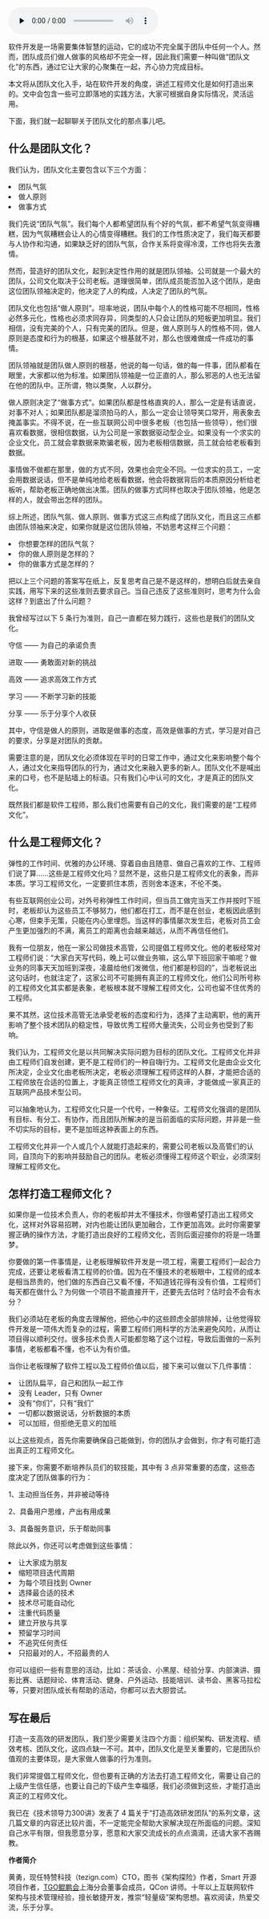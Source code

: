 <audio id="audio" title="第29讲 | 被80%的人误解的工程师文化" controls="" preload="none"><source id="mp3" src="https://static001.geekbang.org/resource/audio/b4/32/b47d2ad707d52004e7ae2be9fe4ae432.mp3"></audio>

软件开发是一场需要集体智慧的运动，它的成功不完全属于团队中任何一个人。然而，团队成员们做人做事的风格却不完全一样，因此我们需要一种叫做“团队文化”的东西，通过它让大家的心聚集在一起，齐心协力完成目标。

本文将从团队文化入手，站在软件开发的角度，讲述工程师文化是如何打造出来的。文中会包含一些可立即落地的实践方法，大家可根据自身实际情况，灵活运用。

下面，我们就一起聊聊关于团队文化的那点事儿吧。

## 什么是团队文化？

我们认为，团队文化主要包含以下三个方面：

<li>
团队气氛
</li>
<li>
做人原则
</li>
<li>
做事方式
</li>

我们先说“团队气氛”。我们每个人都希望团队有个好的气氛，都不希望气氛变得糟糕，因为气氛糟糕会让人的心情变得糟糕。我们的工作性质决定了，我们每天都要与人协作和沟通，如果缺乏好的团队气氛，合作关系将变得冷漠，工作也将失去激情。

然而，营造好的团队文化，起到决定性作用的就是团队领袖。公司就是一个最大的团队，公司文化取决于公司老板。道理很简单，团队成员能否加入这个团队，是由这位团队领袖决定的，他决定了人的构成，人决定了团队的气氛。

团队文化也包括“做人原则”。坦率地说，团队中每个人的性格可能不尽相同，性格必然多元化，性格也必须求同存异，同类型的人只会让团队的短板更加明显。我们相信，没有完美的个人，只有完美的团队。但是，做人原则与人的性格不同，做人原则是态度和行为的根基，如果这个根基就不对，那么也很难做成一件成功的事情。

团队领袖就是团队做人原则的根基，他说的每一句话，做的每一件事，团队都看在眼里，大家都以他为标准。如果团队领袖是一位正直的人，那么邪恶的人也无法留在他的团队中。正所谓，物以类聚，人以群分。

做人原则决定了“做事方式”。如果团队都是性格直爽的人，那么一定是有话直说，对事不对人；如果团队都是溜须拍马的人，那么一定会让领导笑口常开，用表象去掩盖事实。不得不说，在一些互联网公司中很多老板（也包括一些领导），他们很喜欢看数据，很相信数据，认为公司是一家数据驱动型企业。如果没有一个求实的企业文化，员工就会拿数据来欺骗老板，因为老板相信数据，员工就会给老板看到数据。

事情做不做都在那里，做的方式不同，效果也会完全不同。一位求实的员工，一定会用数据说话，但不是单纯地给老板看数据，他会将数据背后的本质原因分析给老板听，帮助老板正确地做出决策。团队的做事方式同样也取决于团队领袖，他是怎样的人，就会带出怎样的团队。

综上所述，团队气氛、做人原则、做事方式这三点构成了团队文化，而且这三点都由团队领袖来决定，如果你就是这位团队领袖，不妨思考这样三个问题：

<li>
你想要怎样的团队气氛？
</li>
<li>
你的做人原则是怎样的？
</li>
<li>
你的做事方式是怎样的？
</li>

把以上三个问题的答案写在纸上，反复思考自己是不是这样的，想明白后就去亲自实践，用写下来的这些准则去要求自己。当自己违反了这些准则时，思考为什么会这样？到底出了什么问题？

我曾经写过以下 5 条行为准则，自己一直都在努力践行，这些也是我们的团队文化。

守信 —— 为自己的承诺负责

进取 —— 勇敢面对新的挑战

高效 —— 追求高效工作方式

学习 —— 不断学习新的技能

分享 —— 乐于分享个人收获

其中，守信是做人的原则，进取是做事的态度，高效是做事的方式，学习是对自己的要求，分享是对团队的贡献。

需要注意的是，团队文化必须体现在平时的日常工作中，通过文化来影响整个每个人，通过文化来指导团队的行为，通过文化来融入更多的新人。团队文化不是喊出来的口号，也不是贴墙上的标语。只有我们心中认可的文化，才是真正的团队文化。

既然我们都是软件工程师，那么我们也需要有自己的文化，我们需要的是“工程师文化”。

## 什么是工程师文化？

弹性的工作时间、优雅的办公环境、穿着自由且随意、做自己喜欢的工作、工程师们说了算……这些是工程师文化吗？显然不是，这些只是工程师文化的表象，而非本质。学习工程师文化，一定要抓住本质，否则舍本逐末，不伦不类。

有些互联网创业公司，对外号称弹性工作时间，但当员工做完当天工作并按时下班时，老板却认为这些员工不够努力，他们都在打工，而不是在创业，老板因此感到心寒，但束手无策，只能在内心里埋怨。当这样的事情屡次发生后，老板对员工会产生更加强烈的不满，离员工的距离也会越来越远，从而不再信任他们。

我有一位朋友，他在一家公司做技术高管，公司提倡工程师文化。他的老板经常对工程师们说：“大家白天写代码，晚上可以做业务嘛，这么早下班回家干嘛呢？做业务的同事天天加班到深夜，凌晨给他们发微信，他们都是秒回的”，当老板说出这句话时，也就注定了，这家公司不可能拥有真正的工程师文化，他们公司所号称的工程师文化其实都是表象，老板根本就不理解工程师文化，公司也留不住优秀的工程师。

果不其然，这位技术高管无法承受老板的态度和行为，选择了主动离职，他的离开影响了整个技术团队的稳定性，导致优秀工程师大量流失，公司业务也受到了影响。

我们认为，工程师文化是以共同解决实际问题为目标的团队文化。工程师文化并非由工程师们自发创建，更不是工程师们的一种自嗨行为。工程师文化是由企业文化所决定，企业文化由老板所决定，老板必须理解工程师这样的人群，才能把合适的工程师放在合适的位置上，才能真正领悟工程师文化的真谛，才能做成一家真正的互联网产品技术型公司。

可以抽象地认为，工程师文化只是一个代号，一种象征。工程师文化强调的是团队有目标、有分工、有协作，而且团队所解决的是当前面临的实际问题，并非是一些不切实际的目标，更不是加班这种表面上的东西。

工程师文化并非一个人或几个人就能打造起来的，需要公司老板以及高管们的认同，自顶向下的影响并鼓励自己的团队。老板必须懂得工程师这个职业，必须深刻理解工程师文化。

## 怎样打造工程师文化？

如果你是一位技术负责人，你的老板却并太不懂技术，你很希望打造出工程师文化，这样对外容易招聘，对内也能让团队更加融合，工作更加高效。此时你需要掌握正确的操作方法，才能打造出良好的工程师文化，否则后面迎接你的将是一场噩梦。

你要做的第一件事情是，让老板理解软件开发是一项工程，需要工程师们一起合力完成，还要让老板看清工程师的价值。因为在不懂技术的老板眼中，工程师的成本是相当昂贵的，他们做的东西自己又看不懂，不知道钱花得有没有价值，工程师们每天都在做什么？为何做一个项目不能直接开干，还要先去估时？估时会不会有水分？

我们必须站在老板的角度去理解他，把他心中的这些顾虑全部排除掉，让他觉得软件开发是一项伟大而复杂的过程，需要工程师们用科学的方法来避免风险，从而让项目得以顺利交付。很多技术负责人可能都忽略了这个过程，导致后面做的一系列事情，老板都看不懂，也不认为有价值。

当你让老板理解了软件工程以及工程师价值以后，接下来可以做以下几件事情：

<li>
让团队扁平，自己和团队一起工作
</li>
<li>
没有 Leader，只有 Owner
</li>
<li>
没有“你们”，只有“我们”
</li>
<li>
一切都以数据说话，分析数据的本质
</li>
<li>
可以加班，但拒绝无意义的加班
</li>

以上这些观点，首先你需要确保自己能做到，你的团队才会做到，你才有可能打造出真正的工程师文化。

接下来，你需要不断培养队员们的软技能，其中有 3 点非常重要的态度，这些态度决定了团队做事的行为：

1、主动担当任务，并非被动等待

2、具备用户思维，产出有用成果

3、具备服务意识，乐于帮助同事

除此以外，你还可以考虑做到这些事情：

<li>
让大家成为朋友
</li>
<li>
缩短项目迭代周期
</li>
<li>
为每个项目找到 Owner
</li>
<li>
选择最合适的技术
</li>
<li>
技术尽可能自动化
</li>
<li>
注重代码质量
</li>
<li>
建立开放与共享
</li>
<li>
预留学习时间
</li>
<li>
不追究任何责任
</li>
<li>
只招最对的人，不招最贵的人
</li>

你可以组织一些有意思的活动，比如：茶话会、小黑屋、经验分享、内部演讲、摄影比赛、话题辩论、体育活动、健身、户外运动、技能培训、读书会、黑客马拉松等，只要对团队成长有帮助的活动，你都可以去大胆尝试。

## 写在最后

打造一支高效的研发团队，我们至少需要关注四个方面：组织架构、研发流程、绩效考核、团队文化，这四点缺一不可。其中，团队文化是至关重要的，它是团队价值观的主要体现，是大家做人做事的行为准则。

我们非常提倡工程师文化，但也要有正确的方法去打造工程师文化，需要让自己的上级产生信任感，也要让自己的下级产生幸福感，我们必须做到这些，才能打造出真正的工程师文化。

我已在《技术领导力300讲》发表了 4 篇关于“打造高效研发团队”的系列文章，这几篇文章的内容还比较片面，不一定能完全帮助大家解决现在所面临的问题。深知自己水平有限，但我愿意分享，愿意和大家交流成长的点点滴滴，还请大家不吝赐教。

****作者简介****

黄勇，现任特赞科技（tezign.com）CTO，图书《架构探险》作者，Smart 开源项目作者，[TGO鲲鹏会](http://tgo.geekbang.org)上海分会董事会成员，QCon 讲师。十年以上互联网软件架构与技术管理经验，擅长敏捷开发，推崇“轻量级”架构思想。喜欢阅读，热爱交流，乐于分享。


